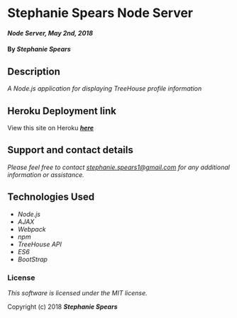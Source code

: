 # Stephanie Spears Node Server #

#### _Node Server, May 2nd, 2018_
#### By ***Stephanie Spears***

## Description

_A Node.js application for displaying TreeHouse profile information_


## Heroku Deployment link

View this site on Heroku ***[here](https://node-server-tree.herokuapp.com/)***

## Support and contact details

_Please feel free to contact stephanie.spears1@gmail.com for any additional information or assistance._

## Technologies Used

* _Node.js_
* _AJAX_
* _Webpack_
* _npm_
* _TreeHouse API_
* _ES6_
* _BootStrap_

### License

*This software is licensed under the MIT license.*

Copyright (c) 2018 **_Stephanie Spears_**
